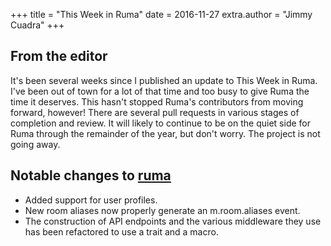 +++
title = "This Week in Ruma"
date = 2016-11-27
extra.author = "Jimmy Cuadra"
+++

## From the editor

It's been several weeks since I published an update to This Week in Ruma.
I've been out of town for a lot of that time and too busy to give Ruma the time it deserves.
This hasn't stopped Ruma's contributors from moving forward, however!
There are several pull requests in various stages of completion and review.
It will likely to continue to be on the quiet side for Ruma through the remainder of the year, but don't worry.
The project is not going away.

## Notable changes to [ruma](https://github.com/ruma/ruma)

* Added support for user profiles.
* New room aliases now properly generate an m.room.aliases event.
* The construction of API endpoints and the various middleware they use has been refactored to use a trait and a macro.

